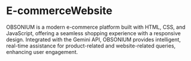 # E-commerceWebsite
OBSONIUM is a modern e-commerce platform built with HTML, CSS, and JavaScript, offering a seamless shopping experience with a responsive design. Integrated with the Gemini API, OBSONIUM provides intelligent, real-time assistance for product-related and website-related queries, enhancing user engagement.
